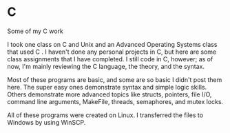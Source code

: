 # C
Some of my C work

I took one class on C and Unix and an Advanced Operating Systems class that used C . I haven't done any personal projects in C, but here are some class assignments that I have completed. I still code in C, however; as of now, I'm mainly reviewing the C language, the theory, and the syntax. 

Most of these programs are basic, and some are so basic I didn't post them here. The super easy ones demonstrate syntax and simple logic skills. Others demonstrate more advanced topics like structs, pointers, file I/O, command line arguments, MakeFile, threads, semaphores, and mutex locks.

All of these programs were created on Linux. I transferred the files to Windows by using WinSCP.
